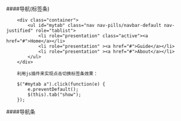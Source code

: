 ####导航(标签条)

		<div class="container">
    		<ul id="mytab" class="nav nav-pills/navbar-default nav-justified" role="tablist">
    			<li role="presentation" class="active"><a href="#">Home</a></li>
    			<li role="presentation" ><a href="#">Guide</a></li>
    			<li role="presentation" ><a href="#">About</a></li>
    		</ul>
    	</div>

		利用js插件来实现点击切换标签条效果：

		$("#mytab a").click(function(e) {
    		e.preventDefault();
    		$(this).tab("show");
    	});

####导航条

